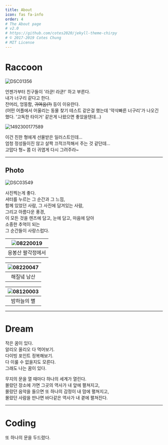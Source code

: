 ```yaml
---
title: About
icon: fas fa-info
order: 4
# The About page
# v2.0
# https://github.com/cotes2020/jekyll-theme-chirpy
# © 2017-2019 Cotes Chung
# MIT License
---
```


# **Raccoon**

![DSC01356](https://user-images.githubusercontent.com/70361152/106779293-3378b200-668a-11eb-93e9-0e541dc23255.jpg)

언젠가부터 친구들이 '라쿤! 라쿤!' 하고 부른다.  
내가 너구리 같다고 한다.  
잔머리, 엉뚱함, ~~귀여움(?)~~ 등이 이유란다.  
(어떤 어플에서 어울리는 동물 찾기 테스트 같은걸 했는데 '약삭빠른 너구리'가 나오긴 했다. '고독한 타이거' 같은게 나왔으면 좋았을텐데...)

![1492300177589](https://user-images.githubusercontent.com/70361152/106779292-3378b200-668a-11eb-9d70-ae016a9b12a9.jpg)

이건 친한 형에게 선물받은 일러스트인데...  
엄청 정성들이진 않고 살짝 끄적끄적해서 주는 것 같던데...  
고맙다 형~ 쫌 더 귀엽게 다시 그려주라~

---

## Photo

![DSC03549](https://user-images.githubusercontent.com/70361152/106779295-34114880-668a-11eb-8917-ab2d30448faa.jpg)

사진찍는게 좋다.  
셔터를 누르는 그 순간과 그 느낌,  
함께 있었던 사람, 그 사진에 담겨있는 사람,  
그리고 아름다운 풍경,  
이 모든 것을 렌즈에 담고, 눈에 담고, 마음에 담아  
소중한 추억이 되는  
그 순간들이 사랑스럽다.  

| ![08220019](https://user-images.githubusercontent.com/70361152/106779288-32e01b80-668a-11eb-862f-46e28fd8ceda.jpg) |
|:--:|
| 응봉산 팔각정에서 |



| ![08220047](https://user-images.githubusercontent.com/70361152/106779289-32e01b80-668a-11eb-91ce-d0f2105c077d.jpg) |
|:--:|
| 해질녘 남산 |

| ![08120003](https://user-images.githubusercontent.com/70361152/106779280-31aeee80-668a-11eb-88db-3c053ea65e46.jpg) |
|:--:|
| 밤하늘의 별 |

---

# Dream

작은 꿈이 있다.  
알리오 올리오 다 먹어보기.  
다이빙 포인트 정복해보기.  
다 이룰 수 없을지도 모른다.  
그래도 나는 꿈이 있다.  

무지의 문을 열 때마다 하나의 세계가 열린다.  
몰랐던 장소에 가면 그곳의 역사가 내 앞에 펼쳐지고,  
몰랐던 음악을 들으면 또 하나의 감정이 내 맘에 펼쳐지고,  
몰랐던 사람을 만나면 바다같은 역사가 내 곁에 펼쳐진다.  

---

# Coding

또 하나의 문을 두드렸다.
